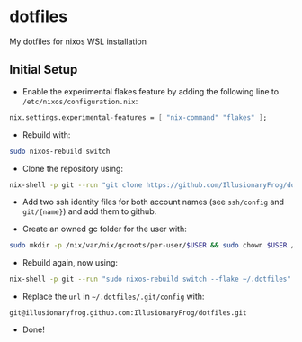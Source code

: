 # dotfiles

My dotfiles for nixos WSL installation

## Initial Setup
- Enable the experimental flakes feature by adding the following line to `/etc/nixos/configuration.nix`:
```nix
nix.settings.experimental-features = [ "nix-command" "flakes" ];
```

- Rebuild with:
```bash
sudo nixos-rebuild switch
```

- Clone the repository using:
```bash
nix-shell -p git --run "git clone https://github.com/IllusionaryFrog/dotfiles.git ~/.dotfiles"
```

- Add two ssh identity files for both account names (see `ssh/config` and `git/{name}`) and add them to github.

- Create an owned gc folder for the user with:
```bash
sudo mkdir -p /nix/var/nix/gcroots/per-user/$USER && sudo chown $USER /nix/var/nix/gcroots/per-user/$USER
```

- Rebuild again, now using:
```bash
nix-shell -p git --run "sudo nixos-rebuild switch --flake ~/.dotfiles"
```

- Replace the `url` in `~/.dotfiles/.git/config` with:
```
git@illusionaryfrog.github.com:IllusionaryFrog/dotfiles.git
```

- Done!
